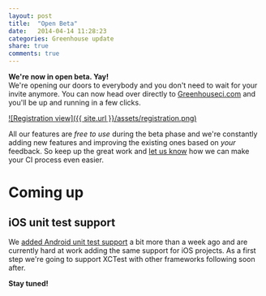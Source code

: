 ```yaml
---
layout: post
title:  "Open Beta"
date:   2014-04-14 11:28:23
categories: Greenhouse update
share: true
comments: true
---
```


**We're now in open beta. Yay!**  
We're opening our doors to everybody and you don't need to wait for your invite anymore. You can now head over directly to [Greenhouseci.com][registration] and you'll be up and running in a few clicks.

[![Registration view]({{ site.url }}/assets/registration.png)][registration]

All our features are *free to use* during the beta phase and we're constantly adding new features and improving the existing ones based on *your* feedback. So keep up the great work and [let us know](mailto:team@greenhouseci.com) how we can make your CI process even easier.

Coming up
=========

iOS unit test support
---------------------
We [added Android unit test support](http://blog.greenhouseci.com/greenhouse/update/android-testing/) a bit more than a week ago and are currently hard at work adding the same support for iOS projects. As a first step we're going to support XCTest with other frameworks following soon after.

**Stay tuned!**

[registration]: http://greenhouseci.com/sign-up.html  "Greenhouseci.com - Sign Up"